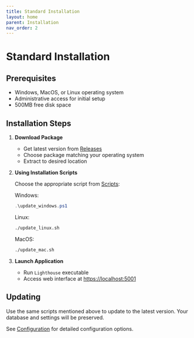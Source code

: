 ```yaml
---
title: Standard Installation
layout: home
parent: Installation
nav_order: 2
---
```


# Standard Installation

## Prerequisites
- Windows, MacOS, or Linux operating system
- Administrative access for initial setup
- 500MB free disk space

## Installation Steps

1. **Download Package**
   - Get latest version from [Releases](https://github.com/LetPeopleWork/Lighthouse/releases/latest)
   - Choose package matching your operating system
   - Extract to desired location

2. **Using Installation Scripts**

   Choose the appropriate script from [Scripts](https://github.com/LetPeopleWork/Lighthouse/tree/main/Scripts):
   
   Windows:
   ```powershell
   .\update_windows.ps1
   ```
   
   Linux:
   ```bash
   ./update_linux.sh
   ```
   
   MacOS:
   ```bash
   ./update_mac.sh
   ```

3. **Launch Application**
   - Run `Lighthouse` executable
   - Access web interface at [https://localhost:5001](https://localhost:5001)

## Updating

Use the same scripts mentioned above to update to the latest version. Your database and settings will be preserved.

See [Configuration](../configuration.md) for detailed configuration options.
